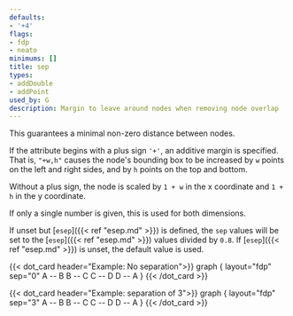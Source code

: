 ```yaml
---
defaults:
- '+4'
flags:
- fdp
- neato
minimums: []
title: sep
types:
- addDouble
- addPoint
used_by: G
description: Margin to leave around nodes when removing node overlap
---
```


This guarantees a minimal non-zero distance between nodes.

If the attribute begins with a plus sign `'+'`, an additive margin is
specified. That is, `"+w,h"` causes the node's bounding box to be increased by
`w` points on the left and right sides, and by `h` points on the top and bottom.

Without a plus sign, the node is scaled by `1 + w` in the x coordinate and
`1 + h` in the y coordinate.

If only a single number is given, this is used for both dimensions.

If unset but [`esep`]({{< ref "esep.md" >}}) is defined, the `sep` values will be set to the
[`esep`]({{< ref "esep.md" >}}) values divided by `0.8`. If [`esep`]({{< ref "esep.md" >}}) is unset, the
default value is used.

{{< dot_card header="Example: No separation">}}
graph {
    layout="fdp"
    sep="0"
    A -- B
    B -- C
    C -- D
    D -- A
}
{{< /dot_card >}}

{{< dot_card header="Example: separation of 3">}}
graph {
    layout="fdp"
    sep="3"
    A -- B
    B -- C
    C -- D
    D -- A
}
{{< /dot_card >}}
